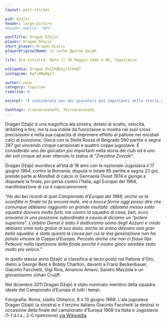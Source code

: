 ```yaml
---
layout: post-sticker

pid: dzajic
header: large-picture
#header_mobile: "80%"

postTitle: Dragan Džajić
player: Dragan Džajić
short_player: Dragan Dzajic
playerOriginalName: in serbo Драган Џајић

life: Ala sinistra. Nato il 30 Maggio 1946 a Ub, Jugoslavia

wikipedia: Dragan_D%C5%BEaji%C4%87
instagram: BqfiAMwBgc7

author: none
category: figurine
timeline: 0

excerpt: "È considerato uno dei giocatori più importanti nella storia della Stella Rossa di Belgrado ed è uno dei soli cinque ad aver ottenuto lo status di “Zvezdine Zvezde”."

hashtags: crvenazvezdafk, fkcrvenazvezda
---
```

Dragan Džajić è una magnifica ala sinistra, dotato di scatto, velocità, dribbling e tiro; ma la sua indole da fuoriclasse si mostra nei suoi cross precisissimi e nella sua capacità di imprimere effetto al pallone nei micidiali calci di punizione. Gioca con la Stella Rossa di Belgrado 590 partite e segna 287 gol vincendo cinque campionati e quattro coppe jugoslave. È considerato uno dei giocatori più importanti nella storia del club ed è uno dei soli cinque ad aver ottenuto lo status di “_Zvezdine Zvezde_”.

Dragan Džajić esordisce all’età di 18 anni con la nazionale Jugoslava il 17 giugno 1964, contro la Romania; disputa in totale 85 partite e segna 23 gol, prende parte ai Mondiali di calcio in Germania Ovest 1974 e giunge a disputare la finale, poi persa contro l'Italia, agli Europei del 1968, manifestazione di cui è capocannoniere.

"_Ho dei bei ricordi di quel Campionato d’Europa del 1968, anche se la sconfitta in finale mi fa ancora male, ma a bocce ferme oggi posso dire che comunque abbiamo raggiunto un grande risultato: abbiamo messo sotto squadre davvero molto forti, ma contro la squadra di casa, beh, ecco eravamo in una posizione subordinata a causa di diciamo un "potere superiore". L'arbitro Dienst è stato il dodicesimo uomo degli Azzurri e credo abbiano vinto solo grazie al suo aiuto, anche se erano davvero una gran bella squadra: è stata questa la causa per cui la mia generazione non ha potuto vincere la Coppa d’Europa. Peccato anche che non ci fosse Ilija Petković nella ripetizione della finale perché il nostro gioco sarebbe stato molto più veloce._”

In quello stesso anno Džajić si classifica al terzo posto nel Pallone d'Oro, dietro a George Best e Bobby Charlton, davanti a Franz Beckenbauer, Giacinto Facchetti, Gigi Riva, Amancio Amaro, Sandro Mazzola e un giovanissimo Johan Cruijff.

Nel dicembre 2011 Dragan Džajić è stato nominato membro della squadra ideale del Campionato d’Europa di tutti i tempi.

<div class="post-disclaimer">Fotografia: Roma, stadio Olimpico, 8 o 10 giugno 1968. L'ala jugoslava Dragan Džajić (a sinistra) e il terzino italiano Giacinto Facchetti (a destra) in occasione della finale del campionato d'Europa 1968 tra Italia e Jugoslavia (1-1 d.t.s.; 2-0 ripetizione) <a href="//it.wikipedia.org/wiki/File:UEFA_Euro_1968_Final_-_Italy_v_Yugoslavia_-_Dragan_D%C5%BEaji%C4%87_and_Giacinto_Facchetti.jpg" target="_blank">via Wikipedia</a>
</div>
